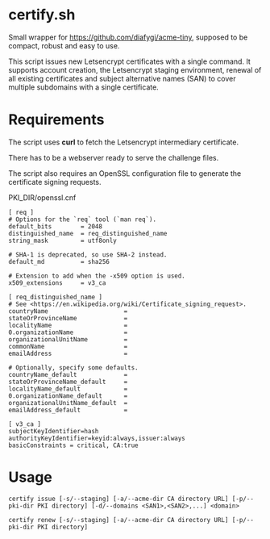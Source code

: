 # certify.sh
Small wrapper for https://github.com/diafygi/acme-tiny, supposed to be compact, robust and easy to use.

This script issues new Letsencrypt certificates with a single command.
It supports account creation, the Letsencrypt staging environment,
renewal of all existing certificates and subject alternative names (SAN) to cover multiple subdomains with a single certificate.

# Requirements
The script uses **curl** to fetch the Letsencrypt intermediary certificate.

There has to be a webserver ready to serve the challenge files.

The script also requires an OpenSSL configuration file to generate the certificate signing requests.

PKI_DIR/openssl.cnf
```
[ req ]
# Options for the `req` tool (`man req`).
default_bits        = 2048
distinguished_name  = req_distinguished_name
string_mask         = utf8only

# SHA-1 is deprecated, so use SHA-2 instead.
default_md          = sha256

# Extension to add when the -x509 option is used.
x509_extensions     = v3_ca

[ req_distinguished_name ]
# See <https://en.wikipedia.org/wiki/Certificate_signing_request>.
countryName                     =
stateOrProvinceName             =
localityName                    =
0.organizationName              =
organizationalUnitName          =
commonName                      =
emailAddress                    =

# Optionally, specify some defaults.
countryName_default             =
stateOrProvinceName_default     =
localityName_default            =
0.organizationName_default      =
organizationalUnitName_default  =
emailAddress_default            =

[ v3_ca ]
subjectKeyIdentifier=hash
authorityKeyIdentifier=keyid:always,issuer:always
basicConstraints = critical, CA:true
```

# Usage
```
certify issue [-s/--staging] [-a/--acme-dir CA directory URL] [-p/--pki-dir PKI directory] [-d/--domains <SAN1>,<SAN2>,...] <domain>
```

```
certify renew [-s/--staging] [-a/--acme-dir CA directory URL] [-p/--pki-dir PKI directory]
```
